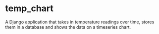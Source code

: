 # temp_chart
A Django application that takes in temperature readings over time, stores them in a database and shows the data on a timeseries chart.
